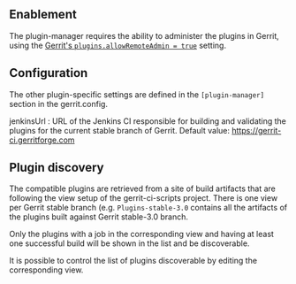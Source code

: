 Enablement
----------

The plugin-manager requires the ability to administer the plugins in Gerrit,
using the [Gerrit's `plugins.allowRemoteAdmin = true`][1] setting.

Configuration
-------------

The other plugin-specific settings are defined in the `[plugin-manager]` section
in the gerrit.config.

jenkinsUrl
:   URL of the Jenkins CI responsible for building and validating the plugins for
    the current stable branch of Gerrit.
    Default value: https://gerrit-ci.gerritforge.com


Plugin discovery
----------------

The compatible plugins are retrieved from a site of build artifacts that are
following the view setup of the gerrit-ci-scripts project. There is one view
per Gerrit stable branch (e.g. `Plugins-stable-3.0` contains all the artifacts
of the plugins built against Gerrit stable-3.0 branch.

Only the plugins with a job in the corresponding view and having at least one
successful build will be shown in the list and be discoverable.

It is possible to control the list of plugins discoverable by editing the
corresponding view.

[1]: ../../../Documentation/config-gerrit.html#plugins.allowRemoteAdmin
[2]: https://gerrit.googlesource.com/gerrit-ci-scripts